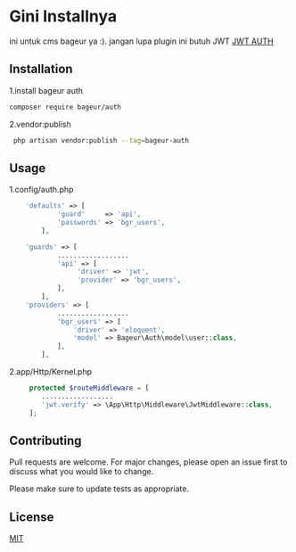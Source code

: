 # Gini Installnya

ini untuk cms bageur ya :).
jangan lupa plugin ini butuh JWT
[JWT AUTH](https://jwt-auth.readthedocs.io/en/develop/laravel-installation/)

## Installation
1.install bageur auth
```bash
composer require bageur/auth
```
2.vendor:publish
```bash
 php artisan vendor:publish --tag=bageur-auth
```

## Usage
1.config/auth.php  
```php
	'defaults' => [
	        'guard' 	=> 'api',
	        'passwords' => 'bgr_users',
	    ],

	'guards' => [
	        ..................
	        'api' => [
	             'driver' => 'jwt',
	             'provider' => 'bgr_users',
	        ],
	    ],
	'providers' => [
	        ..................     
	        'bgr_users' => [
	            'driver' => 'eloquent',
	            'model' => Bageur\Auth\model\user::class,
	        ],
	    ],
```
2.app/Http/Kernel.php
```php
	 protected $routeMiddleware = [
	 	.................. 
	 	'jwt.verify' => \App\Http\Middleware\JwtMiddleware::class,
	 ];
```

## Contributing
Pull requests are welcome. For major changes, please open an issue first to discuss what you would like to change.

Please make sure to update tests as appropriate.

## License
[MIT](https://choosealicense.com/licenses/mit/)